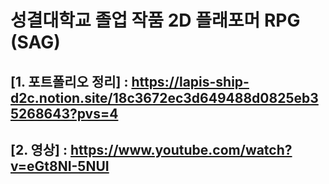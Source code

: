# 성결대학교 졸업 작품 2D 플래포머 RPG (SAG) 

## [1. 포트폴리오 정리] :  https://lapis-ship-d2c.notion.site/18c3672ec3d649488d0825eb35268643?pvs=4
## [2. 영상] : https://www.youtube.com/watch?v=eGt8NI-5NUI
